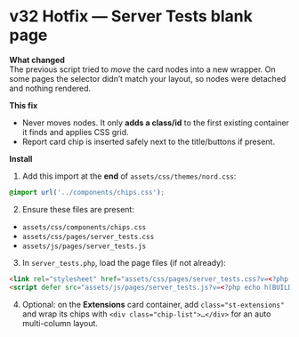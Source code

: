 # v32 Hotfix — Server Tests blank page

**What changed**  
The previous script tried to *move* the card nodes into a new wrapper. On some pages the selector didn’t match your layout, so nodes were detached and nothing rendered.

**This fix**  
- Never moves nodes. It only **adds a class/id** to the first existing container it finds and applies CSS grid.
- Report card chip is inserted safely next to the title/buttons if present.

**Install**  
1. Add this import at the **end** of `assets/css/themes/nord.css`:

```css
@import url('../components/chips.css');
```

2. Ensure these files are present:
- `assets/css/components/chips.css`
- `assets/css/pages/server_tests.css`
- `assets/js/pages/server_tests.js`

3. In `server_tests.php`, load the page files (if not already):

```html
<link rel="stylesheet" href="assets/css/pages/server_tests.css?v=<?php echo h(BUILD); ?>">
<script defer src="assets/js/pages/server_tests.js?v=<?php echo h(BUILD); ?>"></script>
```

4. Optional: on the **Extensions** card container, add `class="st-extensions"` and wrap its chips with `<div class="chip-list">…</div>` for an auto multi-column layout.